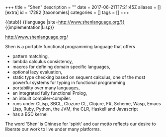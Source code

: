 +++
title = "Shen"
description = ""
date = 2017-06-21T17:21:45Z
aliases = []
[extra]
id = 17282
[taxonomies]
categories = []
tags = []
+++

{{stub}}
{{language
|site=http://www.shenlanguage.org/}}
{{implementation|Lisp}}

http://www.shenlanguage.org/

Shen is a portable functional programming language that offers

* pattern matching,
* lambda calculus consistency,
* macros for defining domain specific languages,
* optional lazy evaluation,
* static type checking based on sequent calculus, one of the most powerful systems for typing in functional programming
* portability over many languages,
* an integrated fully functional Prolog,
* an inbuilt compiler-compiler.
* runs under CLisp, SBCL, Clozure CL, Clojure, F#, Scheme, Wasp, Emacs Lisp, Ruby, Python, the JVM, the CLR, Haskell and Javascript
* has a BSD kernel


The word ‘Shen’ is Chinese for 'spirit' and our motto reflects our desire to liberate our work to live under many platforms.

